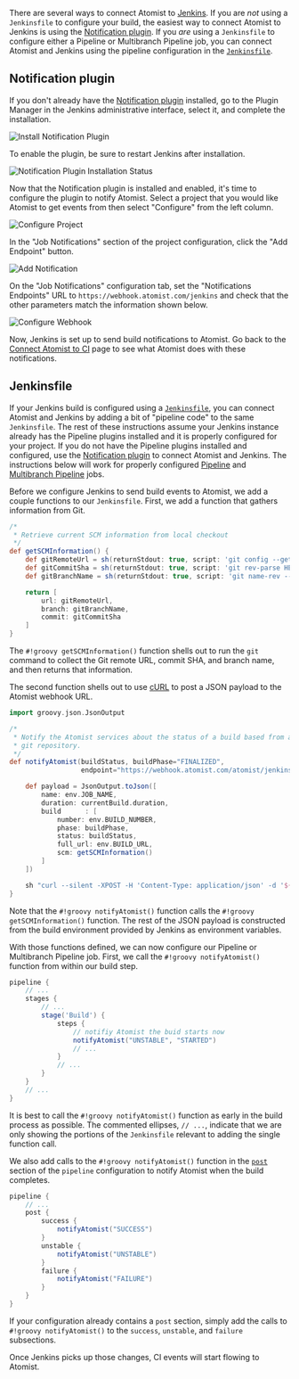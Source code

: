 There are several ways to connect Atomist to [Jenkins][jenkins].  If
you are *not* using a `Jenkinsfile` to configure your build, the
easiest way to connect Atomist to Jenkins is using
the [Notification plugin][use-notification].  If you *are* using a
`Jenkinsfile` to configure either a Pipeline or Multibranch Pipeline
job, you can connect Atomist and Jenkins using the pipeline
configuration in the [`Jenkinsfile`][use-jenkinsfile].

[jenkins]: https://jenkins.io/ (Jenkins)
[use-notification]: #notification-plugin
[use-jenkinsfile]: #jenkinsfile

## Notification plugin

If you don't already have the [Notification plugin][notification]
installed, go to the Plugin Manager in the Jenkins administrative
interface, select it, and complete the installation.

[notification]: https://wiki.jenkins-ci.org/display/JENKINS/Notification+Plugin

<div class="ss-container">
  <img src="../images/jenkins-install-notification.png" alt="Install Notification Plugin" class="ss-medium">
</div>

To enable the plugin, be sure to restart Jenkins after installation.

<div class="ss-container">
  <img src="../images/jenkins-install-notification-status-reboot.png" alt="Notification Plugin Installation Status" class="ss-medium">
</div>

Now that the Notification plugin is installed and enabled, it's time
to configure the plugin to notify Atomist.  Select a project that you
would like Atomist to get events from then select "Configure" from the
left column.

<div class="ss-container">
  <img src="../images/jenkins-configure-project.png" alt="Configure Project" class="ss-small">
</div>

In the "Job Notifications" section of the project configuration, click
the "Add Endpoint" button.

<div class="ss-container">
  <img src="../images/jenkins-add-notification.png" alt="Add Notification" class="ss-medium">
</div>

On the "Job Notifications" configuration tab, set the "Notifications
Endpoints" URL to `https://webhook.atomist.com/jenkins` and check that
the other parameters match the information shown below.

<div class="ss-container">
  <img src="../images/jenkins-webhook.png" alt="Configure Webhook" class="ss-medium">
</div>

Now, Jenkins is set up to send build notifications to Atomist.  Go
back to the [Connect Atomist to CI][ci] page to see what Atomist does
with these notifications.

[ci]: ci.md (Atomist and CI)

## Jenkinsfile

If your Jenkins build is configured using a [`Jenkinsfile`][jf], you
can connect Atomist and Jenkins by adding a bit of "pipeline code" to
the same `Jenkinsfile`.  The rest of these instructions assume your
Jenkins instance already has the Pipeline plugins installed and it is
properly configured for your project.  If you do not have the Pipeline
plugins installed and configured, use
the [Notification plugin][use-notification] to connect Atomist and
Jenkins.  The instructions below will work for properly
configured [Pipeline][pipeline]
and [Multibranch Pipeline][multibranch] jobs.

[jf]: https://jenkins.io/doc/book/pipeline/jenkinsfile/ (Jenkinsfile)
[pipeline]: https://jenkins.io/doc/book/pipeline/ (Jenkins Pipeline Jobs)
[multibranch]: https://jenkins.io/doc/book/pipeline/multibranch/ (Multibranch Pipeline Jobs)

Before we configure Jenkins to send build events to Atomist, we add a
couple functions to our `Jenkinsfile`.  First, we add a function that
gathers information from Git.

```groovy
/*
 * Retrieve current SCM information from local checkout
 */
def getSCMInformation() {
    def gitRemoteUrl = sh(returnStdout: true, script: 'git config --get remote.origin.url').trim()
    def gitCommitSha = sh(returnStdout: true, script: 'git rev-parse HEAD').trim()
    def gitBranchName = sh(returnStdout: true, script: 'git name-rev --always --name-only HEAD').trim().replace('remotes/origin/', '')

    return [
        url: gitRemoteUrl,
        branch: gitBranchName,
        commit: gitCommitSha
    ]
}
```

The `#!groovy getSCMInformation()` function shells out to run the
`git` command to collect the Git remote URL, commit SHA, and branch
name, and then returns that information.

The second function shells out to use [cURL][curl] to post a JSON
payload to the Atomist webhook URL.

[curl]: https://curl.haxx.se/ (cURL)

```groovy
import groovy.json.JsonOutput

/*
 * Notify the Atomist services about the status of a build based from a
 * git repository.
 */
def notifyAtomist(buildStatus, buildPhase="FINALIZED",
                  endpoint="https://webhook.atomist.com/atomist/jenkins") {

    def payload = JsonOutput.toJson([
        name: env.JOB_NAME,
        duration: currentBuild.duration,
        build      : [
            number: env.BUILD_NUMBER,
            phase: buildPhase,
            status: buildStatus,
            full_url: env.BUILD_URL,
            scm: getSCMInformation()
        ]
    ])

    sh "curl --silent -XPOST -H 'Content-Type: application/json' -d '${payload}' ${endpoint}"
}
```

Note that the `#!groovy notifyAtomist()` function calls the `#!groovy
getSCMInformation()` function.  The rest of the JSON payload is
constructed from the build environment provided by Jenkins as
environment variables.

With those functions defined, we can now configure our Pipeline or
Multibranch Pipeline job.  First, we call the `#!groovy
notifyAtomist()` function from within our build step.

```groovy
pipeline {
    // ...
    stages {
        // ...
        stage('Build') {
            steps {
                // notifiy Atomist the buid starts now
                notifyAtomist("UNSTABLE", "STARTED")
                // ...
            }
            // ...
        }
    }
    // ...
}
```

It is best to call the `#!groovy notifyAtomist()` function as early in
the build process as possible.  The commented ellipses, `// ...`,
indicate that we are only showing the portions of the `Jenkinsfile`
relevant to adding the single function call.

We also add calls to the `#!groovy notifyAtomist()` function in
the [`post`][jf-post] section of the `pipeline` configuration to
notify Atomist when the build completes.

[jf-post]: https://jenkins.io/doc/book/pipeline/syntax/#post

```groovy
pipeline {
    // ...
    post {
        success {
            notifyAtomist("SUCCESS")
        }
        unstable {
            notifyAtomist("UNSTABLE")
        }
        failure {
            notifyAtomist("FAILURE")
        }
    }
}
```

If your configuration already contains a `post` section, simply add
the calls to `#!groovy notifyAtomist()` to the `success`, `unstable`,
and `failure` subsections.

Once Jenkins picks up those changes, CI events will start flowing to
Atomist.
